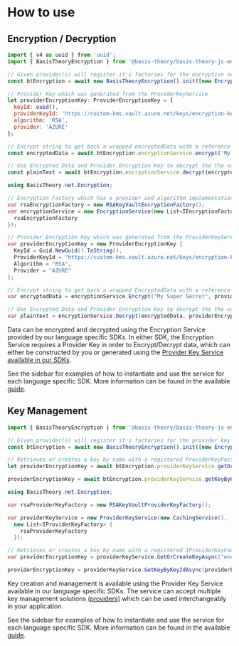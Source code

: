 # How to use
## Encryption / Decryption

```javascript
import { v4 as uuid } from 'uuid';
import { BasisTheoryEncryption } from '@basis-theory/basis-theory-js-encryption';

// Given provider(s) will register it's factories for the encryption service.
const btEncryption = await new BasisTheoryEncryption().init([new EncryptionProvider()]);

// Provider Key which was generated from the ProviderKeyService
let providerEncryptionKey: ProviderEncryptionKey = {
  keyId: uuid(),
  providerKeyId: 'https://custom-kms.vault.azure.net/keys/encryption-key/809b10a3cedb83e83bbaeb5e8c762fab',
  algorithm: 'RSA',
  provider: 'AZURE'
};

// Encrypt string to get back a wrapped encryptedData with a reference to the providerEncryptionKey
const encryptedData = await btEncryption.encryptionService.encrypt('My Super Secret', providerEncryptionKey);

// Use Encrypted Data and Provider Encryption Key to decrypt the the value and get back the original plainText
const plainText = await btEncryption.encryptionService.decrypt(encryptedData, providerEncryptionKey);
```

```csharp
using BasisTheory.net.Encryption;

// Encryption Factory which has a provider and algorithm implementation for the ProviderEncryptionKey
var rsaEncryptionFactory = new RSAKeyVaultEncryptionFactory();
var encryptionService = new EncryptionService(new List<IEncryptionFactory> { 
  rsaEncryptionFactory 
});

// Provider Encryption Key which was generated from the ProviderKeyService
var providerEncryptionKey = new ProviderEncryptionKey {
  KeyId = Guid.NewGuid().ToString(),
  ProviderKeyId = "https://custom-kms.vault.azure.net/keys/encryption-key/809b10a3cedb83e83bbaeb5e8c762fab",
  Algorithm = "RSA",
  Provider = "AZURE"
};

// Encrypt string to get back a wrapped EncryptedData with a reference to the ProvderEncryptionKey
var encryptedData = encryptionService.Encrypt("My Super Secret", providerEncryptionKey);

// Use Encrypted Data and Provider Encryption Key to decrypt the the value and get back the original plaintext
var plaintext = encryptionService.Decrypt(encryptedData, providerEncryptionKey);
```

Data can be encrypted and decrypted using the Encryption Service provided by our language specific SDKs. In either SDK, the Encryption Service requires a Provider Key in order to Encrypt/Decrypt data, which can either be constructed by you or generated using the [Provider Key Service available in our SDKs](/encryption#js-sdks).

See the sidebar for examples of how to instantiate and use the service for each language specific SDK.
More information can be found in the available [guide](https://guides.basistheory.com/guides/own-your-encryption-keys/#encrypt-your-data).

## Key Management

```javascript
import { BasisTheoryEncryption } from '@basis-theory/basis-theory-js-encryption';

// Given provider(s) will register it's factories for the provider key service
const btEncryption = await new BasisTheoryEncryption().init([new EncryptionProvider()]);

// Retrieves or creates a key by name with a registered ProviderKeyFactory for the provided provider and algorithm
let providerEncryptionKey = await btEncryption.providerKeyService.getOrCreateKey('encryption-key', 'AZURE', 'RSA');

providerEncryptionKey = await btEncryption.providerKeyService.getKeyByKeyId(providerEncryptionKey.keyId);
```

```csharp
using BasisTheory.net.Encryption;

var rsaProviderKeyFactory = new RSAKeyVaultProviderKeyFactory();

var providerKeyService = new ProviderKeyService(new CachingService(), 
  new List<IProviderKeyFactory> { 
    rsaProviderKeyFactory 
  });

// Retrieves or creates a key by name with a registered IProviderKeyFactory for the provided provider and algorithm
var providerEncryptionKey = providerKeyService.GetOrCreateKeyAsync("encryption-key", "AZURE", "RSA");

providerEncryptionKey = providerKeyService.GetKeyByKeyIdAsync(providerEncryptionKey.KeyId);
```

Key creation and management is available using the Provider Key Service available in our language specific SDKs. The service can accept multiple key management solutions [(providers)](/encryption#js-sdks) which can be used interchangeably in your application.

See the sidebar for examples of how to instantiate and use the service for each language specific SDK.
More information can be found in the available [guide](https://guides.basistheory.com/guides/own-your-encryption-keys/#set-up-your-encryption-key).
